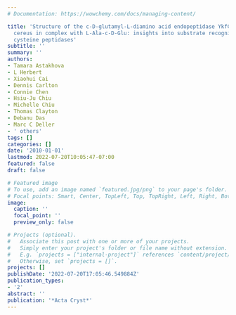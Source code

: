 ```yaml
---
# Documentation: https://wowchemy.com/docs/managing-content/

title: 'Structure of the c-D-glutamyl-L-diamino acid endopeptidase YkfC from Bacillus
  cereus in complex with L-Ala-c-D-Glu: insights into substrate recognition by NlpC/P60
  cysteine peptidases'
subtitle: ''
summary: ''
authors:
- Tamara Astakhova
- L Herbert
- Xiaohui Cai
- Dennis Carlton
- Connie Chen
- Hsiu-Ju Chiu
- Michelle Chiu
- Thomas Clayton
- Debanu Das
- Marc C Deller
- ' others'
tags: []
categories: []
date: '2010-01-01'
lastmod: 2022-07-20T10:05:47-07:00
featured: false
draft: false

# Featured image
# To use, add an image named `featured.jpg/png` to your page's folder.
# Focal points: Smart, Center, TopLeft, Top, TopRight, Left, Right, BottomLeft, Bottom, BottomRight.
image:
  caption: ''
  focal_point: ''
  preview_only: false

# Projects (optional).
#   Associate this post with one or more of your projects.
#   Simply enter your project's folder or file name without extension.
#   E.g. `projects = ["internal-project"]` references `content/project/deep-learning/index.md`.
#   Otherwise, set `projects = []`.
projects: []
publishDate: '2022-07-20T17:05:46.549884Z'
publication_types:
- '2'
abstract: ''
publication: '*Acta Cryst*'
---
```

